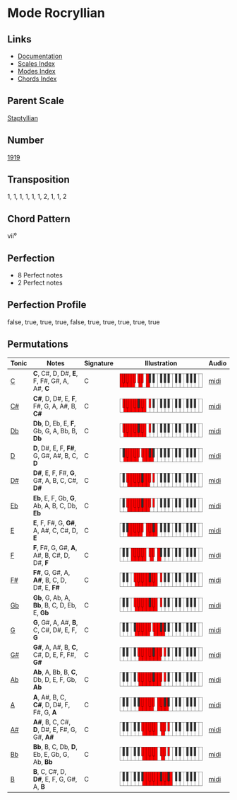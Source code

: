 # Mode Rocryllian

## Links

- [Documentation](README.md)
- [Scales Index](Scales.md)
- [Modes Index](Modes.md)
- [Chords Index](Chords.md)

## Parent Scale

[Staptyllian](ScaleStaptyllian.md)

## Number

[1919](https://ianring.com/musictheory/scales/1919)

## Transposition

1, 1, 1, 1, 1, 1, 2, 1, 1, 2

## Chord Pattern

vii⁰

## Perfection

- 8 Perfect notes
- 2 Perfect notes

## Perfection Profile

false, true, true, true, false, true, true, true, true, true

## Permutations

| Tonic | Notes | Signature | Illustration | Audio |
|-------|-------|-----------|--------------|-------|
| [C](ModeCNaturalRocryllian.md) | **C**, C#, D, D#, **E**, F, F#, G#, A, A#, **C** | C | ![CNaturalRocryllian](ModeCNaturalRocryllian.png) | [midi](https://github.com/edipermadi/music/blob/main/docs/ModeCNaturalRocryllian.mid?raw=true) |
| [C#](ModeCSharpRocryllian.md) | **C#**, D, D#, E, **F**, F#, G, A, A#, B, **C#** | C | ![CSharpRocryllian](ModeCSharpRocryllian.png) | [midi](https://github.com/edipermadi/music/blob/main/docs/ModeCSharpRocryllian.mid?raw=true) |
| [Db](ModeDFlatRocryllian.md) | **Db**, D, Eb, E, **F**, Gb, G, A, Bb, B, **Db** | C | ![DFlatRocryllian](ModeDFlatRocryllian.png) | [midi](https://github.com/edipermadi/music/blob/main/docs/ModeDFlatRocryllian.mid?raw=true) |
| [D](ModeDNaturalRocryllian.md) | **D**, D#, E, F, **F#**, G, G#, A#, B, C, **D** | C | ![DNaturalRocryllian](ModeDNaturalRocryllian.png) | [midi](https://github.com/edipermadi/music/blob/main/docs/ModeDNaturalRocryllian.mid?raw=true) |
| [D#](ModeDSharpRocryllian.md) | **D#**, E, F, F#, **G**, G#, A, B, C, C#, **D#** | C | ![DSharpRocryllian](ModeDSharpRocryllian.png) | [midi](https://github.com/edipermadi/music/blob/main/docs/ModeDSharpRocryllian.mid?raw=true) |
| [Eb](ModeEFlatRocryllian.md) | **Eb**, E, F, Gb, **G**, Ab, A, B, C, Db, **Eb** | C | ![EFlatRocryllian](ModeEFlatRocryllian.png) | [midi](https://github.com/edipermadi/music/blob/main/docs/ModeEFlatRocryllian.mid?raw=true) |
| [E](ModeENaturalRocryllian.md) | **E**, F, F#, G, **G#**, A, A#, C, C#, D, **E** | C | ![ENaturalRocryllian](ModeENaturalRocryllian.png) | [midi](https://github.com/edipermadi/music/blob/main/docs/ModeENaturalRocryllian.mid?raw=true) |
| [F](ModeFNaturalRocryllian.md) | **F**, F#, G, G#, **A**, A#, B, C#, D, D#, **F** | C | ![FNaturalRocryllian](ModeFNaturalRocryllian.png) | [midi](https://github.com/edipermadi/music/blob/main/docs/ModeFNaturalRocryllian.mid?raw=true) |
| [F#](ModeFSharpRocryllian.md) | **F#**, G, G#, A, **A#**, B, C, D, D#, E, **F#** | C | ![FSharpRocryllian](ModeFSharpRocryllian.png) | [midi](https://github.com/edipermadi/music/blob/main/docs/ModeFSharpRocryllian.mid?raw=true) |
| [Gb](ModeGFlatRocryllian.md) | **Gb**, G, Ab, A, **Bb**, B, C, D, Eb, E, **Gb** | C | ![GFlatRocryllian](ModeGFlatRocryllian.png) | [midi](https://github.com/edipermadi/music/blob/main/docs/ModeGFlatRocryllian.mid?raw=true) |
| [G](ModeGNaturalRocryllian.md) | **G**, G#, A, A#, **B**, C, C#, D#, E, F, **G** | C | ![GNaturalRocryllian](ModeGNaturalRocryllian.png) | [midi](https://github.com/edipermadi/music/blob/main/docs/ModeGNaturalRocryllian.mid?raw=true) |
| [G#](ModeGSharpRocryllian.md) | **G#**, A, A#, B, **C**, C#, D, E, F, F#, **G#** | C | ![GSharpRocryllian](ModeGSharpRocryllian.png) | [midi](https://github.com/edipermadi/music/blob/main/docs/ModeGSharpRocryllian.mid?raw=true) |
| [Ab](ModeAFlatRocryllian.md) | **Ab**, A, Bb, B, **C**, Db, D, E, F, Gb, **Ab** | C | ![AFlatRocryllian](ModeAFlatRocryllian.png) | [midi](https://github.com/edipermadi/music/blob/main/docs/ModeAFlatRocryllian.mid?raw=true) |
| [A](ModeANaturalRocryllian.md) | **A**, A#, B, C, **C#**, D, D#, F, F#, G, **A** | C | ![ANaturalRocryllian](ModeANaturalRocryllian.png) | [midi](https://github.com/edipermadi/music/blob/main/docs/ModeANaturalRocryllian.mid?raw=true) |
| [A#](ModeASharpRocryllian.md) | **A#**, B, C, C#, **D**, D#, E, F#, G, G#, **A#** | C | ![ASharpRocryllian](ModeASharpRocryllian.png) | [midi](https://github.com/edipermadi/music/blob/main/docs/ModeASharpRocryllian.mid?raw=true) |
| [Bb](ModeBFlatRocryllian.md) | **Bb**, B, C, Db, **D**, Eb, E, Gb, G, Ab, **Bb** | C | ![BFlatRocryllian](ModeBFlatRocryllian.png) | [midi](https://github.com/edipermadi/music/blob/main/docs/ModeBFlatRocryllian.mid?raw=true) |
| [B](ModeBNaturalRocryllian.md) | **B**, C, C#, D, **D#**, E, F, G, G#, A, **B** | C | ![BNaturalRocryllian](ModeBNaturalRocryllian.png) | [midi](https://github.com/edipermadi/music/blob/main/docs/ModeBNaturalRocryllian.mid?raw=true) |
